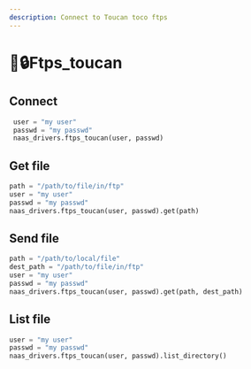 ```yaml
---
description: Connect to Toucan toco ftps
---
```


# 📂🔒Ftps\_toucan

## Connect

```python
 user = "my user"
 passwd = "my passwd"
 naas_drivers.ftps_toucan(user, passwd)
```

## Get file

```python
path = "/path/to/file/in/ftp"
user = "my user"
passwd = "my passwd"
naas_drivers.ftps_toucan(user, passwd).get(path)
```

## Send file

```python
path = "/path/to/local/file"
dest_path = "/path/to/file/in/ftp"
user = "my user"
passwd = "my passwd"
naas_drivers.ftps_toucan(user, passwd).get(path, dest_path)
```

## List file

```python
user = "my user"
passwd = "my passwd"
naas_drivers.ftps_toucan(user, passwd).list_directory()
```

